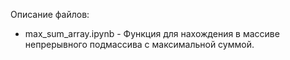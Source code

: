 Описание файлов:
- max_sum_array.ipynb - Функция для нахождения в массиве непрерывного подмассива с максимальной суммой.
